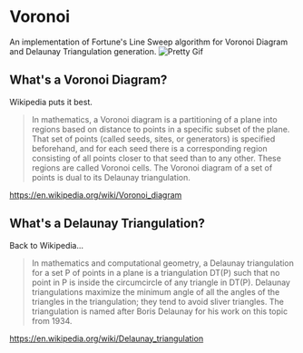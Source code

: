 # Voronoi
An implementation of Fortune's Line Sweep algorithm for Voronoi Diagram and Delaunay Triangulation generation.
![Pretty Gif](/result.gif?raw=true "Fortune's Algorithm")

## What's a Voronoi Diagram?
Wikipedia puts it best.

> In mathematics, a Voronoi diagram is a partitioning of a plane into regions based on distance to points in a specific subset of the plane. That set of points (called seeds, sites, or generators) is specified beforehand, and for each seed there is a corresponding region consisting of all points closer to that seed than to any other. These regions are called Voronoi cells. The Voronoi diagram of a set of points is dual to its Delaunay triangulation.

https://en.wikipedia.org/wiki/Voronoi_diagram

## What's a Delaunay Triangulation?
Back to Wikipedia...

> In mathematics and computational geometry, a Delaunay triangulation for a set P of points in a plane is a triangulation DT(P) such that no point in P is inside the circumcircle of any triangle in DT(P). Delaunay triangulations maximize the minimum angle of all the angles of the triangles in the triangulation; they tend to avoid sliver triangles. The triangulation is named after Boris Delaunay for his work on this topic from 1934.

https://en.wikipedia.org/wiki/Delaunay_triangulation

